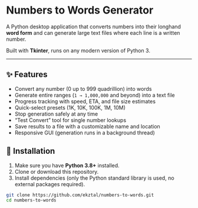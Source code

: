 # Numbers to Words Generator

A Python desktop application that converts numbers into their longhand **word form** and can generate large text files where each line is a written number.

Built with **Tkinter**, runs on any modern version of Python 3.

---

## ✨ Features
- Convert any number (0 up to 999 quadrillion) into words
- Generate entire ranges (`1 → 1,000,000` and beyond) into a text file
- Progress tracking with speed, ETA, and file size estimates
- Quick-select presets (1K, 10K, 100K, 1M, 10M)
- Stop generation safely at any time
- “Test Convert” tool for single number lookups
- Save results to a file with a customizable name and location
- Responsive GUI (generation runs in a background thread)

## 🚀 Installation

1. Make sure you have **Python 3.8+** installed.
2. Clone or download this repository.
3. Install dependencies (only the Python standard library is used, no external packages required).

```bash
git clone https://github.com/ekztal/numbers-to-words.git
cd numbers-to-words
```
